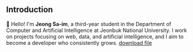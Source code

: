 ﻿---
# Use the Intro widget of the Blog template
widget: about.avatar

# This file represents a page section.
headless: true

# Order that this section will appear in.
weight: 10

author: admin
#design:
#  background:
#    color: '#090a0b'
#    text_color_light: true
#    video:
#      path:  # enter filename of a video in /assets/media
#  css_class: fullscreen
---
Introduction
---
👋 Hello! I'm **Jeong Sa-im**, a third-year student in the Department of Computer and Artificial Intelligence at Jeonbuk National University.
I work on projects focusing on web, data, and artificial intelligence,
and I aim to become a developer who consistently grows.
[download file](/files/resume.pdf)
